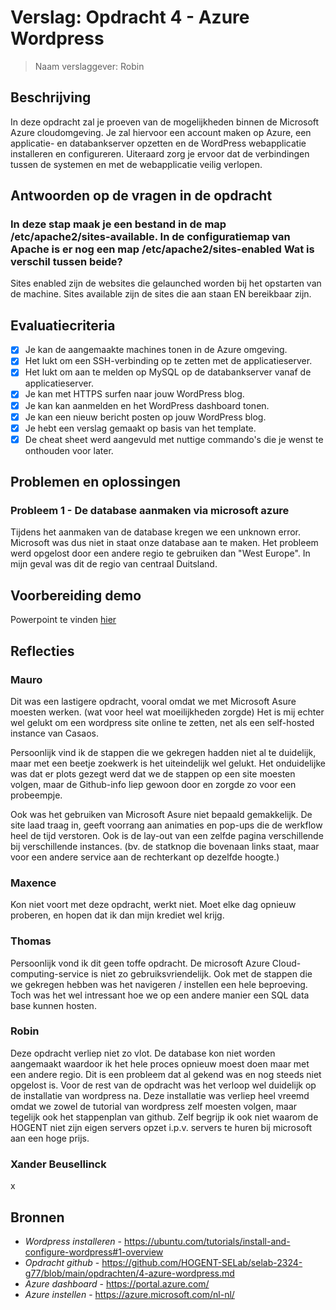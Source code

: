 # Verslag: Opdracht 4 - Azure Wordpress

> Naam verslaggever: Robin

## Beschrijving

In deze opdracht zal je proeven van de mogelijkheden binnen de Microsoft Azure cloudomgeving. Je zal hiervoor een account maken op Azure, een applicatie- en databankserver opzetten en de WordPress webapplicatie installeren en configureren. Uiteraard zorg je ervoor dat de verbindingen tussen de systemen en met de webapplicatie veilig verlopen.

## Antwoorden op de vragen in de opdracht

### In deze stap maak je een bestand in de map /etc/apache2/sites-available. In de configuratiemap van Apache is er nog een map /etc/apache2/sites-enabled Wat is verschil tussen beide?

Sites enabled zijn de websites die gelaunched worden bij het opstarten van de machine. Sites available zijn de sites die aan staan EN bereikbaar zijn.

## Evaluatiecriteria

- [x] Je kan de aangemaakte machines tonen in de Azure omgeving.
- [x] Het lukt om een SSH-verbinding op te zetten met de applicatieserver.
- [x] Het lukt om aan te melden op MySQL op de databankserver vanaf de applicatieserver.
- [x] Je kan met HTTPS surfen naar jouw WordPress blog.
- [x] Je kan kan aanmelden en het WordPress dashboard tonen.
- [x] Je kan een nieuw bericht posten op jouw WordPress blog.
- [x] Je hebt een verslag gemaakt op basis van het template.
- [x] De cheat sheet werd aangevuld met nuttige commando's die je wenst te onthouden voor later.

## Problemen en oplossingen

### Probleem 1 - De database aanmaken via microsoft azure

Tijdens het aanmaken van de database kregen we een unknown error. Microsoft was dus niet in staat onze database aan te maken. Het probleem werd opgelost door een andere regio te gebruiken dan "West Europe". In mijn geval was dit de regio van centraal Duitsland.

## Voorbereiding demo

Powerpoint te vinden [hier](presentatie/presentatie.md)

## Reflecties

### Mauro

Dit was een lastigere opdracht, vooral omdat we met Microsoft Asure moesten werken. (wat voor heel wat moeilijkheden zorgde)
Het is mij echter wel gelukt om een wordpress site online te zetten, net als een self-hosted instance van Casaos.

Persoonlijk vind ik de stappen die we gekregen hadden niet al te duidelijk, maar met een beetje zoekwerk is het uiteindelijk wel gelukt.
Het onduidelijke was dat er plots gezegt werd dat we de stappen op een site moesten volgen, maar de Github-info liep gewoon door en zorgde zo voor een probeempje.

Ook was het gebruiken van Microsoft Asure niet bepaald gemakkelijk. De site laad traag in, geeft voorrang aan animaties en pop-ups die de werkflow heel de tijd verstoren. Ook is de lay-out van een zelfde pagina verschillende bij verschillende instances. (bv. de statknop die bovenaan links staat, maar voor een andere service aan de rechterkant op dezelfde hoogte.)

### Maxence

Kon niet voort met deze opdracht, werkt niet. Moet elke dag opnieuw proberen, en hopen dat ik dan mijn krediet wel krijg.

### Thomas

Persoonlijk vond ik dit geen toffe opdracht. De microsoft Azure Cloud-computing-service is niet zo gebruiksvriendelijk. Ook met de stappen die we gekregen hebben was het navigeren / instellen een hele beproeving. Toch was het wel intressant hoe we op een andere manier een SQL data base kunnen hosten.

### Robin

Deze opdracht verliep niet zo vlot. De database kon niet worden aangemaakt waardoor ik het hele proces opnieuw moest doen maar met een andere regio. Dit is een probleem dat al gekend was en nog steeds niet opgelost is. Voor de rest van de opdracht was het verloop wel duidelijk op de installatie van wordpress na. Deze installatie was verliep heel vreemd omdat we zowel de tutorial van wordpress zelf moesten volgen, maar tegelijk ook het stappenplan van github. Zelf begrijp ik ook niet waarom de HOGENT niet zijn eigen servers opzet i.p.v. servers te huren bij microsoft aan een hoge prijs.

### Xander Beusellinck

x

## Bronnen

- _Wordpress installeren_ - https://ubuntu.com/tutorials/install-and-configure-wordpress#1-overview
- _Opdracht github_ - https://github.com/HOGENT-SELab/selab-2324-g77/blob/main/opdrachten/4-azure-wordpress.md
- _Azure dashboard_ - https://portal.azure.com/
- _Azure instellen_ - https://azure.microsoft.com/nl-nl/
